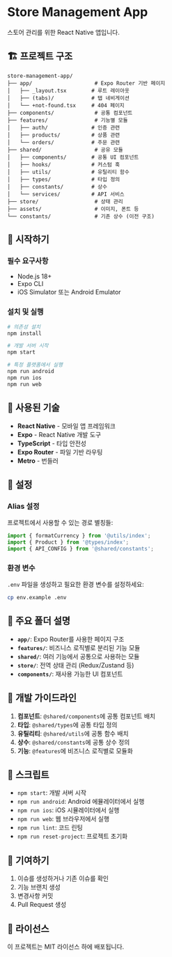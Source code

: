 # Store Management App

스토어 관리를 위한 React Native 앱입니다.

## 🏗️ 프로젝트 구조

```
store-management-app/
├── app/                    # Expo Router 기반 페이지
│   ├── _layout.tsx        # 루트 레이아웃
│   ├── (tabs)/            # 탭 네비게이션
│   └── +not-found.tsx     # 404 페이지
├── components/             # 공통 컴포넌트
├── features/               # 기능별 모듈
│   ├── auth/              # 인증 관련
│   ├── products/          # 상품 관련
│   └── orders/            # 주문 관련
├── shared/                 # 공유 모듈
│   ├── components/        # 공통 UI 컴포넌트
│   ├── hooks/             # 커스텀 훅
│   ├── utils/             # 유틸리티 함수
│   ├── types/             # 타입 정의
│   ├── constants/         # 상수
│   └── services/          # API 서비스
├── store/                  # 상태 관리
├── assets/                 # 이미지, 폰트 등
└── constants/              # 기존 상수 (이전 구조)
```

## 🚀 시작하기

### 필수 요구사항
- Node.js 18+
- Expo CLI
- iOS Simulator 또는 Android Emulator

### 설치 및 실행
```bash
# 의존성 설치
npm install

# 개발 서버 시작
npm start

# 특정 플랫폼에서 실행
npm run android
npm run ios
npm run web
```

## 📱 사용된 기술

- **React Native** - 모바일 앱 프레임워크
- **Expo** - React Native 개발 도구
- **TypeScript** - 타입 안전성
- **Expo Router** - 파일 기반 라우팅
- **Metro** - 번들러

## 🔧 설정

### Alias 설정
프로젝트에서 사용할 수 있는 경로 별칭들:

```typescript
import { formatCurrency } from '@utils/index';
import { Product } from '@types/index';
import { API_CONFIG } from '@shared/constants';
```

### 환경 변수
`.env` 파일을 생성하고 필요한 환경 변수를 설정하세요:

```bash
cp env.example .env
```

## 📁 주요 폴더 설명

- **`app/`**: Expo Router를 사용한 페이지 구조
- **`features/`**: 비즈니스 로직별로 분리된 기능 모듈
- **`shared/`**: 여러 기능에서 공통으로 사용하는 모듈
- **`store/`**: 전역 상태 관리 (Redux/Zustand 등)
- **`components/`**: 재사용 가능한 UI 컴포넌트

## 🎯 개발 가이드라인

1. **컴포넌트**: `@shared/components`에 공통 컴포넌트 배치
2. **타입**: `@shared/types`에 공통 타입 정의
3. **유틸리티**: `@shared/utils`에 공통 함수 배치
4. **상수**: `@shared/constants`에 공통 상수 정의
5. **기능**: `@features`에 비즈니스 로직별로 모듈화

## 📝 스크립트

- `npm start`: 개발 서버 시작
- `npm run android`: Android 에뮬레이터에서 실행
- `npm run ios`: iOS 시뮬레이터에서 실행
- `npm run web`: 웹 브라우저에서 실행
- `npm run lint`: 코드 린팅
- `npm run reset-project`: 프로젝트 초기화

## 🤝 기여하기

1. 이슈를 생성하거나 기존 이슈를 확인
2. 기능 브랜치 생성
3. 변경사항 커밋
4. Pull Request 생성

## 📄 라이선스

이 프로젝트는 MIT 라이선스 하에 배포됩니다.
